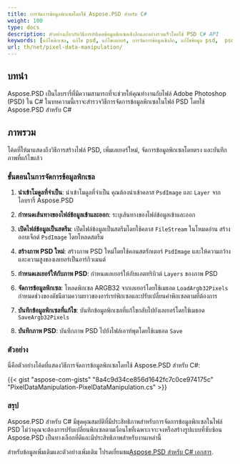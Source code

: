 ```yaml
---
title: การจัดการข้อมูลพิกเซลโดยใช้ Aspose.PSD สำหรับ C#
weight: 100
type: docs
description: ตัวอย่างเกี่ยวกับวิธีการอัปเดตข้อมูลพิกเซลเชิงลึกและอย่างรวดเร็วโดยใช้ PSD C# API
keywords: [แก้ไขพิกเซล, แก้ไข psd, แก้ไขเลเยอร์, การจัดการข้อมูลเชิงลึก, แก้ไขข้อมูล psd,  psd api, C#, ซีชาร์ป, ตัวอย่างโค้ด]
url: th/net/pixel-data-manipulation/
---
```


## บทนำ

Aspose.PSD เป็นไลบรารี่ที่มีความสามารถที่จะช่วยให้คุณทำงานกับไฟล์ Adobe Photoshop (PSD) ใน C# ในบทความนี้เราจะสำรวจวิธีการจัดการข้อมูลพิกเซลในไฟล์ PSD โดยใช้ Aspose.PSD สำหรับ C#

## ภาพรวม

โค้ดที่ให้มาแสดงถึงวิธีการสร้างไฟล์ PSD, เพิ่มเลเยอร์ใหม่, จัดการข้อมูลพิกเซลโดยตรง และบันทึกภาพที่แก้ไขแล้ว

### ขั้นตอนในการจัดการข้อมูลพิกเซล

1. **นำเข้าโมดูลที่จำเป็น**:
   นำเข้าโมดูลที่จำเป็น คุณต้องนำเข้าคลาส `PsdImage` และ `Layer` จากไลบรารี่ Aspose.PSD

2. **กำหนดเส้นทางของไฟล์ข้อมูลเข้าและออก**:
   ระบุเส้นทางของไฟล์ข้อมูลเข้าและออก

3. **เปิดไฟล์ข้อมูลเป็นสตรีม**:
   เปิดไฟล์ข้อมูลเป็นสตรีมโดยใช้คลาส `FileStream` ในโหมดอ่าน สร้างออบเจ็กต์ `PsdImage` โดยโหลดสตรีม

4. **สร้างภาพ PSD ใหม่**:
   สร้างภาพ PSD ใหม่โดยใช้คอนสตรักเตอร์ `PsdImage` และให้ความกว้างและความสูงของเลเยอร์เป็นอาร์กิวเมนต์

5. **กำหนดเลเยอร์ให้กับภาพ PSD**:
   กำหนดเลเยอร์ให้กับแอตทริบิวต์ `Layers` ของภาพ PSD

6. **จัดการข้อมูลพิกเซล**:
   โหลดพิกเซล ARGB32 จากเลเยอร์โดยใช้เมธอด `LoadArgb32Pixels` กำหนดช่วงของดัชนีตามความยาวของอาร์เรย์พิกเซลและปรับเปลี่ยนค่าพิกเซลตามที่ต้องการ

7. **บันทึกข้อมูลพิกเซลที่แก้ไข**:
   บันทึกข้อมูลพิกเซลที่แก้ไขกลับไปยังเลเยอร์โดยใช้เมธอด `SaveArgb32Pixels`

8. **บันทึกภาพ PSD**:
   บันทึกภาพ PSD ไปยังไฟล์เอาท์พุตโดยใช้เมธอด `Save`

### ตัวอย่าง

นี่คือตัวอย่างโค้ดที่แสดงวิธีการจัดการข้อมูลพิกเซลโดยใช้ Aspose.PSD สำหรับ C#:

{{< gist "aspose-com-gists" "8a4c9d34ce856d1642fc7c0ce974175c" "PixelDataManipulation-PixelDataManipulation.cs" >}}

### สรุป

Aspose.PSD สำหรับ C# มีชุดคุณสมบัติที่มีประสิทธิภาพสำหรับการจัดการข้อมูลพิกเซลในไฟล์ PSD ไม่ว่าคุณจะต้องการปรับเปลี่ยนพิกเซลตามเงื่อนไขที่เฉพาะเจาะจงหรือสร้างรูปแบบที่ซับซ้อน Aspose.PSD เป็นทางเลือกที่ดีและมีประสิทธิภาพสำหรับงานเหล่านี้

สำหรับข้อมูลเพิ่มเติมและตัวอย่างเพิ่มเติม โปรดเยี่ยมชม[Aspose.PSD สำหรับ C# เอกสาร](https://docs.aspose.com/psd/net/).
